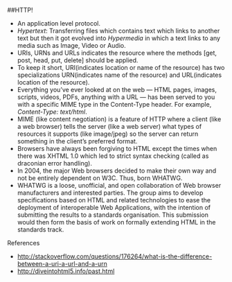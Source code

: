 ##HTTP!
- An application level protocol.
- *Hypertext*: Transferring files which contains text which links to another text but then it got evolved into *Hypermedia* in which a text links to any media such as Image, Video or Audio.
- URIs, URNs and URLs indicates the resource where the methods [get, post, head, put, delete] should be applied.
- To keep it short, URI(indicates location or name of the resource) has two specializations URN(indicates name of the resource) and URL(indicates location of the resource).
- Everything you’ve ever looked at on the web — HTML pages, images, scripts, videos, PDFs, anything with a URL — has been served to you with a specific MIME type in the Content-Type header. For example, *Content-Type: text/html*.
- MIME (like content negotiation) is a feature of HTTP where a client (like a web browser) tells the server (like a web server) what types of resources it supports (like image/jpeg) so the server can return something in the client’s preferred format.
- Browsers have always been forgiving to HTML except the times when there was XHTML 1.0 which led to strict syntax checking (called as draconian error handling).
- In 2004, the major Web browsers decided to make their own way and not be entirely dependent on W3C. Thus, born WHATWG.
- WHATWG is a loose, unofficial, and open collaboration of Web browser manufacturers and interested parties. The group aims to develop specifications based on HTML and related technologies to ease the deployment of interoperable Web Applications, with the intention of submitting the results to a standards organisation. This submission would then form the basis of work on formally extending HTML in the standards track.



References
- http://stackoverflow.com/questions/176264/what-is-the-difference-between-a-uri-a-url-and-a-urn
- http://diveintohtml5.info/past.html
